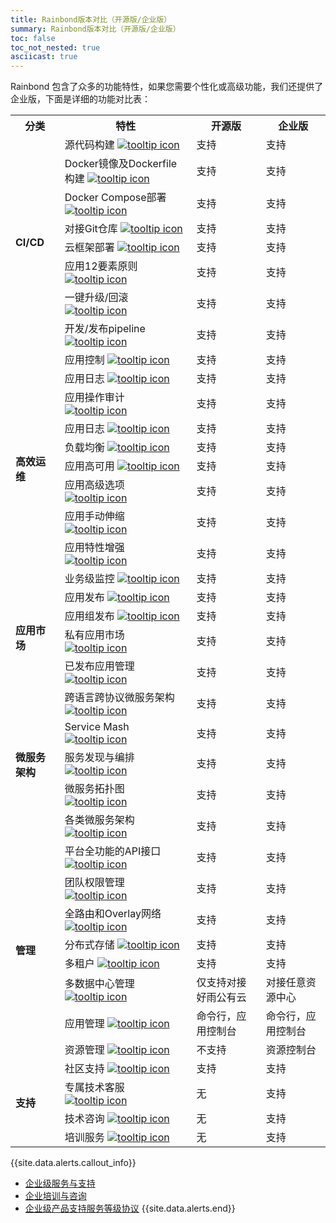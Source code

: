 ```yaml
---
title: Rainbond版本对比（开源版/企业版）
summary: Rainbond版本对比（开源版/企业版）
toc: false
toc_not_nested: true
asciicast: true
---
```


Rainbond 包含了众多的功能特性，如果您需要个性化或高级功能，我们还提供了企业版，下面是详细的功能对比表：


<table class="comparison-chart">
<tr>
<th>分类</th>
<th>特性</th>
<th>开源版</th>
<th>企业版</th>
</tr>

<tr>
<td rowspan="8">
<b>CI/CD</b>
</td>
<td  class="comparison-chart__feature">源代码构建
<a href="#" data-toggle="tooltip" title="支持Java、PHP、Python、Ruby、Node.js、Golang等语言直接构建">
<img src="{{ 'images/icon_info.svg' | relative_url }}" alt="tooltip icon"></a>
</td>
<td><a class="comparison-chart__link">支持</a></td>
<td><a class="comparison-chart__link">支持</a></td>
</tr>

<tr>
<td  class="comparison-chart__feature">Docker镜像及Dockerfile构建
<a href="#" data-toggle="tooltip" title="支持docker镜像和Dockerfile构建应用
">
<img src="{{ 'images/icon_info.svg' | relative_url }}" alt="tooltip icon"></a>
</td>
<td><a class="comparison-chart__link">支持</a></td>
<td><a class="comparison-chart__link">支持</a></td>
</tr>

<tr>
<td  class="comparison-chart__feature">Docker Compose部署
<a href="#" data-toggle="tooltip" title="兼容docker-compose.yml文件导入的方式创建应用
">
<img src="{{ 'images/icon_info.svg' | relative_url }}" alt="tooltip icon"></a>
</td>
<td><a class="comparison-chart__link">支持</a></td>
<td><a class="comparison-chart__link">支持</a></td>
</tr>

<tr>
<td  class="comparison-chart__feature">对接Git仓库
<a href="#" data-toggle="tooltip" title="支持对接公有和私有Git仓库">
<img src="{{ 'images/icon_info.svg' | relative_url }}" alt="tooltip icon"></a>
</td>
<td><a class="comparison-chart__link">支持</a></td>
<td><a class="comparison-chart__link">支持</a></td>
</tr>

<tr>
<td  class="comparison-chart__feature">云框架部署
<a href="#" data-toggle="tooltip" title="支持好雨云框架一键部署">
<img src="{{ 'images/icon_info.svg' | relative_url }}" alt="tooltip icon"></a>
</td>
<td><a class="comparison-chart__link">支持</a></td>
<td><a class="comparison-chart__link">支持</a></td>
</tr>



<tr>
<td  class="comparison-chart__feature">应用12要素原则
<a href="#" data-toggle="tooltip" title="遵循云原生应用的12要素原则">
<img src="{{ 'images/icon_info.svg' | relative_url }}" alt="tooltip icon"></a>
</td>
<td><a class="comparison-chart__link">支持</a></td>
<td><a class="comparison-chart__link">支持</a></td>
</tr>



<tr>
<td  class="comparison-chart__feature">一键升级/回滚
<a href="#" data-toggle="tooltip" title="支持应用一键升级/回滚，当前业务不间断">
<img src="{{ 'images/icon_info.svg' | relative_url }}" alt="tooltip icon"></a>
</td>
<td><a class="comparison-chart__link">支持</a></td>
<td><a class="comparison-chart__link">支持</a></td>
</tr>



<tr>
<td  class="comparison-chart__feature">开发/发布pipeline
<a href="#" data-toggle="tooltip" title="根据用户使用场景可以灵活定制开发和发布流程">
<img src="{{ 'images/icon_info.svg' | relative_url }}" alt="tooltip icon"></a>
</td>
<td><a class="comparison-chart__link">支持</a></td>
<td><a class="comparison-chart__link">支持</a></td>
</tr>

<tr>
<td rowspan="10">
<b>高效运维</b>
</td>
<td  class="comparison-chart__feature">应用控制
<a href="#" data-toggle="tooltip" title="支持停止、启动、删除等应用控制">
<img src="{{ 'images/icon_info.svg' | relative_url }}" alt="tooltip icon"></a>
</td>
<td><a class="comparison-chart__link">支持</a></td>
<td><a class="comparison-chart__link">支持</a></td>
</tr>

<tr>
<td  class="comparison-chart__feature">应用日志
<a href="#" data-toggle="tooltip" title="提供应用操作日志审计，应用程序日志查看功能">
<img src="{{ 'images/icon_info.svg' | relative_url }}" alt="tooltip icon"></a>
</td>
<td><a class="comparison-chart__link">支持</a></td>
<td><a class="comparison-chart__link">支持</a></td>
</tr>

<tr>
<td  class="comparison-chart__feature">应用操作审计
<a href="#" data-toggle="tooltip" title="提供应用操作日志审计功能">
<img src="{{ 'images/icon_info.svg' | relative_url }}" alt="tooltip icon"></a>
</td>
<td><a class="comparison-chart__link">支持</a></td>
<td><a class="comparison-chart__link">支持</a></td>
</tr>

<tr>
<td  class="comparison-chart__feature">应用日志
<a href="#" data-toggle="tooltip" title="支持应用日志实时输出、查看和打包下载">
<img src="{{ 'images/icon_info.svg' | relative_url }}" alt="tooltip icon"></a>
</td>
<td><a class="comparison-chart__link">支持</a></td>
<td><a class="comparison-chart__link">支持</a></td>
</tr>

<tr>
<td  class="comparison-chart__feature">负载均衡
<a href="#" data-toggle="tooltip" title="应用原生支持负载均衡">
<img src="{{ 'images/icon_info.svg' | relative_url }}" alt="tooltip icon"></a>
</td>
<td><a class="comparison-chart__link">支持</a></td>
<td><a class="comparison-chart__link">支持</a></td>
</tr>

<tr>
<td  class="comparison-chart__feature">应用高可用
<a href="#" data-toggle="tooltip" title="提供单点和多节点服务高可用机制">
<img src="{{ 'images/icon_info.svg' | relative_url }}" alt="tooltip icon"></a>
</td>
<td><a class="comparison-chart__link">支持</a></td>
<td><a class="comparison-chart__link">支持</a></td>
</tr>

<tr>
<td  class="comparison-chart__feature">应用高级选项
<a href="#" data-toggle="tooltip" title="应用支持端口／域名／环境变量／对内对外服务的高级管理选项">
<img src="{{ 'images/icon_info.svg' | relative_url }}" alt="tooltip icon"></a>
</td>
<td><a class="comparison-chart__link">支持</a></td>
<td><a class="comparison-chart__link">支持</a></td>
</tr>

<tr>
<td  class="comparison-chart__feature">应用手动伸缩
<a href="#" data-toggle="tooltip" title="支持应用手动伸缩（垂直、水平）">
<img src="{{ 'images/icon_info.svg' | relative_url }}" alt="tooltip icon"></a>
</td>
<td><a class="comparison-chart__link">支持</a></td>
<td><a class="comparison-chart__link">支持</a></td>
</tr>

<tr>
<td  class="comparison-chart__feature">应用特性增强
<a href="#" data-toggle="tooltip" title="支持微服务架构中的断路器，应用性能分析的特性">
<img src="{{ 'images/icon_info.svg' | relative_url }}" alt="tooltip icon"></a>
</td>
<td><a class="comparison-chart__link">支持</a></td>
<td><a class="comparison-chart__link">支持</a></td>
</tr>

<tr>
<td  class="comparison-chart__feature">业务级监控
<a href="#" data-toggle="tooltip" title="提供实时的业务级监控">
<img src="{{ 'images/icon_info.svg' | relative_url }}" alt="tooltip icon"></a>
</td>
<td><a class="comparison-chart__link">支持</a></td>
<td><a class="comparison-chart__link">支持</a></td>
</tr>

<tr>
<td rowspan="4">
<b>应用市场</b>
</td>
<td  class="comparison-chart__feature">应用发布
<a href="#" data-toggle="tooltip" title="支持发布应用到应用市场">
<img src="{{ 'images/icon_info.svg' | relative_url }}" alt="tooltip icon"></a>
</td>
<td><a class="comparison-chart__link">支持</a></td>
<td><a class="comparison-chart__link">支持</a></td>
</tr>

<tr>
<td  class="comparison-chart__feature">应用组发布
<a href="#" data-toggle="tooltip" title="支持发布一组分布式应用到应用市场">
<img src="{{ 'images/icon_info.svg' | relative_url }}" alt="tooltip icon"></a>
</td>
<td><a class="comparison-chart__link">支持</a></td>
<td><a class="comparison-chart__link">支持</a></td>
</tr>

<tr>
<td  class="comparison-chart__feature">私有应用市场
<a href="#" data-toggle="tooltip" title="支持企业内部私有应用市场，IT部门和其他部门高效衔接">
<img src="{{ 'images/icon_info.svg' | relative_url }}" alt="tooltip icon"></a>
</td>
<td><a class="comparison-chart__link">支持</a></td>
<td><a class="comparison-chart__link">支持</a></td>
</tr>

<tr>
<td  class="comparison-chart__feature">已发布应用管理
<a href="#" data-toggle="tooltip" title="支持对已发布应用进行管理">
<img src="{{ 'images/icon_info.svg' | relative_url }}" alt="tooltip icon"></a>
</td>
<td><a class="comparison-chart__link">支持</a></td>
<td><a class="comparison-chart__link">支持</a></td>
</tr>


<tr>
<td rowspan="5">
<b>微服务架构</b>
</td>
<td  class="comparison-chart__feature">跨语言跨协议微服务架构
<a href="#" data-toggle="tooltip" title="支持跨开发语言和跨协议的微服务架构">
<img src="{{ 'images/icon_info.svg' | relative_url }}" alt="tooltip icon"></a>
</td>
<td><a class="comparison-chart__link">支持</a></td>
<td><a class="comparison-chart__link">支持</a></td>
</tr>

<tr>
<td  class="comparison-chart__feature">Service Mash
<a href="#" data-toggle="tooltip" title="原生支持Service Mash">
<img src="{{ 'images/icon_info.svg' | relative_url }}" alt="tooltip icon"></a>
</td>
<td><a class="comparison-chart__link">支持</a></td>
<td><a class="comparison-chart__link">支持</a></td>
</tr>

<tr>
<td  class="comparison-chart__feature">服务发现与编排
<a href="#" data-toggle="tooltip" title="支持服务自动发现和服务动态编排">
<img src="{{ 'images/icon_info.svg' | relative_url }}" alt="tooltip icon"></a>
</td>
<td><a class="comparison-chart__link">支持</a></td>
<td><a class="comparison-chart__link">支持</a></td>
</tr>

<tr>
<td  class="comparison-chart__feature">微服务拓扑图
<a href="#" data-toggle="tooltip" title="通过整体服务拓扑图快速监控和管理微服务架构">
<img src="{{ 'images/icon_info.svg' | relative_url }}" alt="tooltip icon"></a>
</td>
<td><a class="comparison-chart__link">支持</a></td>
<td><a class="comparison-chart__link">支持</a></td>
</tr>

<tr>
<td  class="comparison-chart__feature">各类微服务架构
<a href="#" data-toggle="tooltip" title="支持Spring Cloud、Dubbo、api gateway等主流微服务架构">
<img src="{{ 'images/icon_info.svg' | relative_url }}" alt="tooltip icon"></a>
</td>
<td><a class="comparison-chart__link">支持</a></td>
<td><a class="comparison-chart__link">支持</a></td>
</tr>

<tr>
<td rowspan="8">
<b>管理</b>
</td>
<td  class="comparison-chart__feature">平台全功能的API接口
<a href="#" data-toggle="tooltip" title="支持平台全功能的REST API接口">
<img src="{{ 'images/icon_info.svg' | relative_url }}" alt="tooltip icon"></a>
</td>
<td><a class="comparison-chart__link">支持</a></td>
<td><a class="comparison-chart__link">支持</a></td>
</tr>

<tr>
<td  class="comparison-chart__feature">团队权限管理
<a href="#" data-toggle="tooltip" title="支持团队内添加多账号，并按角色分权限">
<img src="{{ 'images/icon_info.svg' | relative_url }}" alt="tooltip icon"></a>
</td>
<td><a class="comparison-chart__link">支持</a></td>
<td><a class="comparison-chart__link">支持</a></td>
</tr>

<tr>
<td  class="comparison-chart__feature">全路由和Overlay网络
<a href="#" data-toggle="tooltip" title="提供多种租户网络隔离方案">
<img src="{{ 'images/icon_info.svg' | relative_url }}" alt="tooltip icon"></a>
</td>
<td><a class="comparison-chart__link">支持</a></td>
<td><a class="comparison-chart__link">支持</a></td>
</tr>

<tr>
<td  class="comparison-chart__feature">分布式存储
<a href="#" data-toggle="tooltip" title="支持NAS存储方式，如NFS／GlusterFS">
<img src="{{ 'images/icon_info.svg' | relative_url }}" alt="tooltip icon"></a>
</td>
<td><a class="comparison-chart__link">支持</a></td>
<td><a class="comparison-chart__link">支持</a></td>

<tr>
<td  class="comparison-chart__feature">多租户
<a href="#" data-toggle="tooltip" title="支持多租户的创建与管理">
<img src="{{ 'images/icon_info.svg' | relative_url }}" alt="tooltip icon"></a>
</td>
<td><a class="comparison-chart__link">支持</a></td>
<td><a class="comparison-chart__link">支持</a></td>
</tr>

<tr>
<td  class="comparison-chart__feature">多数据中心管理
<a href="#" data-toggle="tooltip" title="提供多数据中心的资源与应用管理">
<img src="{{ 'images/icon_info.svg' | relative_url }}" alt="tooltip icon"></a>
</td>
<td><span class="support"  style="display: inline;"></span>仅支持对接好雨公有云</td>
<td><a class="comparison-chart__link">对接任意资源中心</a></td>
</tr>

<tr>
<td  class="comparison-chart__feature">应用管理
<a href="#" data-toggle="tooltip" title="支持多租户的创建与管理">
<img src="{{ 'images/icon_info.svg' | relative_url }}" alt="tooltip icon"></a>
</td>
<td><a class="comparison-chart__link">命令行，应用控制台</a></td>

<td><a class="comparison-chart__link">命令行，应用控制台</a></td>
</tr>


<tr>
<td  class="comparison-chart__feature">资源管理
<a href="#" data-toggle="tooltip" title="支持多租户的创建与管理">
<img src="{{ 'images/icon_info.svg' | relative_url }}" alt="tooltip icon"></a>
</td>
<td><span class="support"  style="display: inline;">不支持</span></td>

<td><a class="comparison-chart__link">资源控制台</a></td>
</tr>


<tr>
<td rowspan="7">
<b>支持</b>
</td>
<td  class="comparison-chart__feature">社区支持
<a href="#" data-toggle="tooltip" title="社区、文档、QQ/微信群">
<img src="{{ 'images/icon_info.svg' | relative_url }}" alt="tooltip icon"></a>
</td>
<td><a class="comparison-chart__link">支持</a></td>
<td><a class="comparison-chart__link">支持</a></td>
</tr>

<tr>
<td  class="comparison-chart__feature">专属技术客服
<a href="#" data-toggle="tooltip" title="根据服务紧急程度提供在线客服、电话及现场支持服务">
<img src="{{ 'images/icon_info.svg' | relative_url }}" alt="tooltip icon"></a>
</td>
<td><span class="support"  style="display: inline;">无</span></td>

<td><a class="comparison-chart__link">支持</a></td>
</tr>

<tr>
<td  class="comparison-chart__feature">技术咨询
<a href="#" data-toggle="tooltip" title="提供企业级咨询服务">
<img src="{{ 'images/icon_info.svg' | relative_url }}" alt="tooltip icon"></a>
</td>
<td><span class="support"  style="display: inline;">无</span></td>

<td><a class="comparison-chart__link">支持</a></td>
</tr>

<tr>
<td  class="comparison-chart__feature">培训服务
<a href="#" data-toggle="tooltip" title="提供企业级培训服务">
<img src="{{ 'images/icon_info.svg' | relative_url }}" alt="tooltip icon"></a>
</td>
<td><span class="support"  style="display: inline;">无</span></td>

<td><a class="comparison-chart__link">支持</a></td>
</tr>
</table>

{{site.data.alerts.callout_info}}
- <a href="support/rainbond-enterprise-support.html" target="_blank">企业级服务与支持</a>
- <a href="support/rainbond-enterprise-training.html" target="_blank">企业培训与咨询</a>
- <a href="support/rainbond-enterprise-sla.html" target="_blank">企业级产品支持服务等级协议</a>
{{site.data.alerts.end}}
